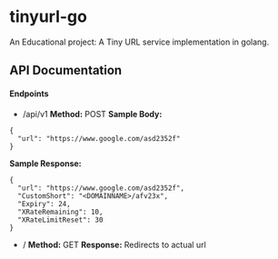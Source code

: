 # tinyurl-go
An Educational project: A Tiny URL service implementation in golang.

## API Documentation

#### Endpoints

- /api/v1
**Method:** POST
**Sample Body:**
```
{
  "url": "https://www.google.com/asd2352f"
}
```
**Sample Response:**
```
{
  "url": "https://www.google.com/asd2352f",
  "CustomShort": "<DOMAINNAME>/afv23x",
  "Expiry": 24,
  "XRateRemaining": 10,
  "XRateLimitReset": 30
}
```

- /<id>
**Method:** GET
**Response:** Redirects to actual url
